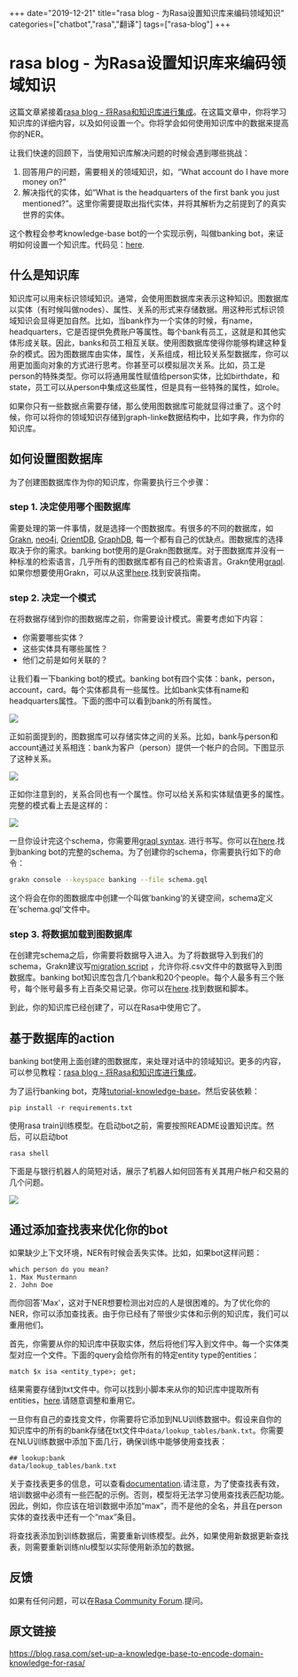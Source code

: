 +++
date="2019-12-21"
title="rasa blog - 为Rasa设置知识库来编码领域知识"
categories=["chatbot","rasa","翻译"]
tags=["rasa-blog"]
+++

# rasa blog - 为Rasa设置知识库来编码领域知识

这篇文章紧接着[rasa blog - 将Rasa和知识库进行集成](https://zhuanlan.zhihu.com/p/85911378)。在这篇文章中，你将学习知识库的详细内容，以及如何设置一个。你将学会如何使用知识库中的数据来提高你的NER。

让我们快速的回顾下，当使用知识库解决问题的时候会遇到哪些挑战：

1. 回答用户的问题，需要相关的领域知识，如，“What account do I have more money on?”
2. 解决指代的实体，如“What is the headquarters of the first bank you just mentioned?”。这里你需要提取出指代实体，并将其解析为之前提到了的真实世界的实体。

这个教程会参考knowledge-base bot的一个实现示例，叫做banking bot，来证明如何设置一个知识库。代码见：[here](https://github.com/RasaHQ/tutorial-knowledge-base).

## 什么是知识库

知识库可以用来标识领域知识。通常，会使用图数据库来表示这种知识。图数据库以实体（有时候叫做nodes）、属性、关系的形式来存储数据。用这种形式标识领域知识会显得更加自然。比如，当bank作为一个实体的时候，有name，headquarters，它是否提供免费账户等属性。每个bank有员工，这就是和其他实体形成关联。因此，banks和员工相互关联。使用图数据库使得你能够构建这种复杂的模式。因为图数据库由实体，属性，关系组成，相比较关系型数据库，你可以用更加面向对象的方式进行思考。你甚至可以模拟层次关系。比如，员工是person的特殊类型。你可以将通用属性赋值给person实体，比如birthdate，和state，员工可以从person中集成这些属性，但是具有一些特殊的属性，如role。

如果你只有一些数据点需要存储，那么使用图数据库可能就显得过重了。这个时候，你可以将你的领域知识存储到graph-linke数据结构中，比如字典，作为你的知识库。

## 如何设置图数据库

为了创建图数据库作为你的知识库，你需要执行三个步骤：

### step 1. 决定使用哪个图数据库

需要处理的第一件事情，就是选择一个图数据库。有很多的不同的数据库，如[Grakn](https://grakn.ai/), [neo4j](https://neo4j.com/), [OrientDB](https://orientdb.com/), [GraphDB](http://graphdb.ontotext.com/), 每一个都有自己的优缺点。图数据库的选择取决于你的需求。banking bot使用的是Grakn图数据库。对于图数据库并没有一种标准的检索语言，几乎所有的图数据库都有自己的检索语言。Grakn使用[graql](https://dev.grakn.ai/docs/query/overview).如果你想要使用Grakn，可以从这里[here](https://dev.grakn.ai/docs/running-grakn/install-and-run).找到安装指南。

### step 2. 决定一个模式

在将数据存储到你的图数据库之前，你需要设计模式。需要考虑如下内容：

- 你需要哪些实体？
- 这些实体具有哪些属性？
- 他们之前是如何关联的？

让我们看一下banking bot的模式。banking bot有四个实体：bank，person，account，card。每个实体都具有一些属性。比如bank实体有name和headquarters属性。下面的图中可以看到bank的所有属性。

![](/image/bank-3.png)

正如前面提到的，图数据库可以存储实体之间的关系。比如，bank与person和account通过关系相连：bank为客户（person）提供一个帐户的合同。下图显示了这种关系。

![](/image/contract-1.png)

正如你注意到的，关系合同也有一个属性。你可以给关系和实体赋值更多的属性。完整的模式看上去是这样的：

![](/image/schema.png)

一旦你设计完这个schema，你需要用[graql syntax](https://dev.grakn.ai/docs/schema/overview). 进行书写。你可以在[here](https://github.com/RasaHQ/tutorial-knowledge-base/blob/master/knowledge_base/schema.gql).找到banking bot的完整的schema。为了创建你的schema，你需要执行如下的命令：

```bash
grakn console --keyspace banking --file schema.gql
```

这个将会在你的图数据库中创建一个叫做’banking‘的关键空间，schema定义在’schema.gql‘文件中。

### step 3. 将数据加载到图数据库

在创建完schema之后，你需要将数据导入进入。为了将数据导入到我们的schema，Grakn建议写[migration script](https://dev.grakn.ai/docs/examples/phone-calls-migration-python) ，允许你将.csv文件中的数据导入到图数据库。banking bot知识库包含几个bank和20个people。每个人最多有三个账号，每个账号最多有上百条交易记录。你可以在[here](https://github.com/RasaHQ/tutorial-knowledge-base/tree/master/knowledge_base).找到数据和脚本。

到此，你的知识库已经创建了，可以在Rasa中使用它了。

## 基于数据库的action

banking bot使用上面创建的图数据库，来处理对话中的领域知识。更多的内容，可以参见教程：[rasa blog - 将Rasa和知识库进行集成](https://zhuanlan.zhihu.com/p/85911378)。

为了运行banking bot，克隆[tutorial-knowledge-base](https://github.com/RasaHQ/tutorial-knowledge-base)。然后安装依赖：

```
pip install -r requirements.txt
```

使用rasa train训练模型。在启动bot之前，需要按照README设置知识库。然后，可以启动bot

```
rasa shell
```

下面是与银行机器人的简短对话，展示了机器人如何回答有关其用户帐户和交易的几个问题。

![](/image/conversation-3.gif)

## 通过添加查找表来优化你的bot

如果缺少上下文环境，NER有时候会丢失实体。比如，如果bot这样问题：

```
which person do you mean?
1. Max Mustermann
2. John Doe
```

而你回答'Max'，这对于NER想要检测出对应的人是很困难的。为了优化你的NER，你可以添加查找表。由于你已经有了带很少实体和示例的知识库，我们可以重用他们。

首先，你需要从你的知识库中获取实体，然后将他们写入到文件中。每一个实体类型对应一个文件。下面的query会给你所有的特定entity type的entities：

```
match $x isa <entity_type>; get;
```

结果需要存储到txt文件中。你可以找到小脚本来从你的知识库中提取所有entities，[here](https://github.com/RasaHQ/tutorial-knowledge-base/blob/master/knowledge_base/lookup_tables.py).请随意调整和重用它。

一旦你有自己的查找变文件，你需要将它添加到NLU训练数据中。假设来自你的知识库中的所有的bank存储在txt文件中`data/lookup_tables/bank.txt`。你需要在NLU训练数据中添加下面几行，确保训练中能够使用查找表：

```
## lookup:bank
data/lookup_tables/bank.txt
```

关于查找表更多的信息，可以查看[documentation](https://rasa.com/docs/rasa/nlu/training-data-format/#lookup-tables).请注意，为了使查找表有效，培训数据中必须有一些匹配的示例。否则，模型将无法学习使用查找表匹配功能。因此，例如，你应该在培训数据中添加“max”，而不是他的全名，并且在person实体的查找表中还有一个“max”条目。

将查找表添加到训练数据后，需要重新训练模型。此外，如果使用新数据更新查找表，则需要重新训练nlu模型以实际使用新添加的数据。

## 反馈

如果有任何问题，可以在[Rasa Community Forum](https://forum.rasa.com/).提问。

## 原文链接

https://blog.rasa.com/set-up-a-knowledge-base-to-encode-domain-knowledge-for-rasa/